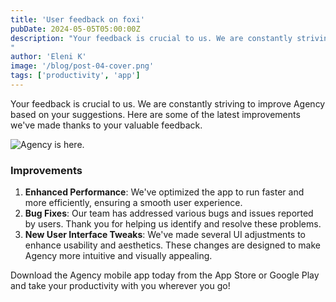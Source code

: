 ```yaml
---
title: 'User feedback on foxi'
pubDate: 2024-05-05T05:00:00Z
description: "Your feedback is crucial to us. We are constantly striving to improve Agency based on your suggestions. Here are some of the latest improvements.
"
author: 'Eleni K'
image: '/blog/post-04-cover.png'
tags: ['productivity', 'app']
---
```


Your feedback is crucial to us. We are constantly striving to improve Agency based on your suggestions. Here are some of the latest improvements we've made thanks to your valuable feedback.

![Agency is here.](/blog/post-01.png)

### Improvements

1. **Enhanced Performance**: We've optimized the app to run faster and more efficiently, ensuring a smooth user experience.
2. **Bug Fixes**: Our team has addressed various bugs and issues reported by users. Thank you for helping us identify and resolve these problems.
3. **New User Interface Tweaks**: We've made several UI adjustments to enhance usability and aesthetics. These changes are designed to make Agency more intuitive and visually appealing.

Download the Agency mobile app today from the App Store or Google Play and take your productivity with you wherever you go!
